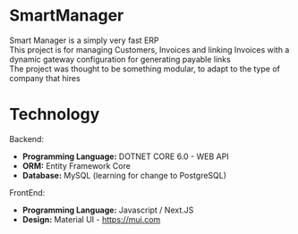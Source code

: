 # SmartManager
Smart Manager is a simply very fast ERP <br>
This project is for managing Customers, Invoices and linking Invoices with a dynamic gateway configuration for generating payable links <br>
The project was thought to be something modular, to adapt to the type of company that hires
# Technology
<p>Backend: </p>
<ul>
  <li> <b>Programming Language:</b> DOTNET CORE 6.0 - WEB API </li>
  <li> <b>ORM:</b> Entity Framework Core </li>
  <li> <b>Database:</b> MySQL (learning for change to PostgreSQL) </li>
</ul>

<p>FrontEnd: </p>
<ul>
  <li> <b>Programming Language:</b> Javascript / Next.JS </li>
  <li> <b>Design:</b> Material UI - <a href="https://mui.com" target="_blank">https://mui.com</li>
</ul>
